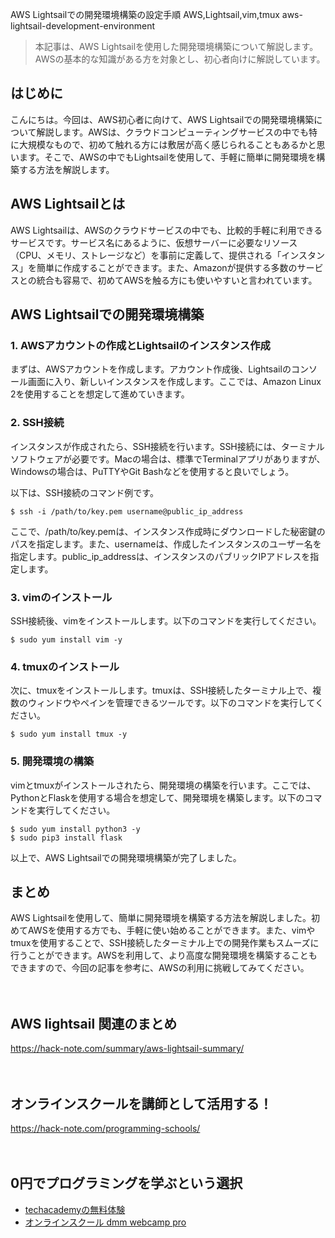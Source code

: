 AWS Lightsailでの開発環境構築の設定手順
AWS,Lightsail,vim,tmux
aws-lightsail-development-environment

>本記事は、AWS Lightsailを使用した開発環境構築について解説します。AWSの基本的な知識がある方を対象とし、初心者向けに解説しています。

## はじめに

こんにちは。今回は、AWS初心者に向けて、AWS Lightsailでの開発環境構築について解説します。AWSは、クラウドコンピューティングサービスの中でも特に大規模なもので、初めて触れる方には敷居が高く感じられることもあるかと思います。そこで、AWSの中でもLightsailを使用して、手軽に簡単に開発環境を構築する方法を解説します。

## AWS Lightsailとは

AWS Lightsailは、AWSのクラウドサービスの中でも、比較的手軽に利用できるサービスです。サービス名にあるように、仮想サーバーに必要なリソース（CPU、メモリ、ストレージなど）を事前に定義して、提供される「インスタンス」を簡単に作成することができます。また、Amazonが提供する多数のサービスとの統合も容易で、初めてAWSを触る方にも使いやすいと言われています。

## AWS Lightsailでの開発環境構築

### 1. AWSアカウントの作成とLightsailのインスタンス作成

まずは、AWSアカウントを作成します。アカウント作成後、Lightsailのコンソール画面に入り、新しいインスタンスを作成します。ここでは、Amazon Linux 2を使用することを想定して進めていきます。

### 2. SSH接続

インスタンスが作成されたら、SSH接続を行います。SSH接続には、ターミナルソフトウェアが必要です。Macの場合は、標準でTerminalアプリがありますが、Windowsの場合は、PuTTYやGit Bashなどを使用すると良いでしょう。

以下は、SSH接続のコマンド例です。

```
$ ssh -i /path/to/key.pem username@public_ip_address
```

ここで、/path/to/key.pemは、インスタンス作成時にダウンロードした秘密鍵のパスを指定します。また、usernameは、作成したインスタンスのユーザー名を指定します。public_ip_addressは、インスタンスのパブリックIPアドレスを指定します。

### 3. vimのインストール

SSH接続後、vimをインストールします。以下のコマンドを実行してください。

```
$ sudo yum install vim -y
```

### 4. tmuxのインストール

次に、tmuxをインストールします。tmuxは、SSH接続したターミナル上で、複数のウィンドウやペインを管理できるツールです。以下のコマンドを実行してください。

```
$ sudo yum install tmux -y
```

### 5. 開発環境の構築

vimとtmuxがインストールされたら、開発環境の構築を行います。ここでは、PythonとFlaskを使用する場合を想定して、開発環境を構築します。以下のコマンドを実行してください。

```
$ sudo yum install python3 -y
$ sudo pip3 install flask
```

以上で、AWS Lightsailでの開発環境構築が完了しました。

## まとめ

AWS Lightsailを使用して、簡単に開発環境を構築する方法を解説しました。初めてAWSを使用する方でも、手軽に使い始めることができます。また、vimやtmuxを使用することで、SSH接続したターミナル上での開発作業もスムーズに行うことができます。AWSを利用して、より高度な開発環境を構築することもできますので、今回の記事を参考に、AWSの利用に挑戦してみてください。

　

## AWS lightsail 関連のまとめ
https://hack-note.com/summary/aws-lightsail-summary/

　

## オンラインスクールを講師として活用する！
https://hack-note.com/programming-schools/

　

## 0円でプログラミングを学ぶという選択
- [techacademyの無料体験](//af.moshimo.com/af/c/click?a_id=2612475&amp;p_id=1555&amp;pc_id=2816&amp;pl_id=22706&amp;url=https%3a%2f%2ftechacademy.jp%2fhtmlcss-trial%3futm_source%3dmoshimo%26utm_medium%3daffiliate%26utm_campaign%3dtextad)
- [オンラインスクール dmm webcamp pro](//af.moshimo.com/af/c/click?a_id=2612482&amp;p_id=1363&amp;pc_id=2297&amp;pl_id=39999&amp;guid=on)

